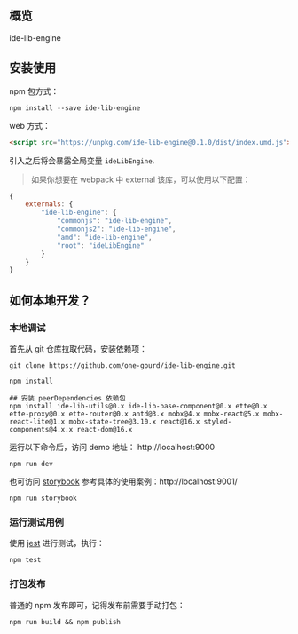 ## 概览

ide-lib-engine

## 安装使用

npm 包方式：
```shell
npm install --save ide-lib-engine
```

web 方式：
```html
<script src="https://unpkg.com/ide-lib-engine@0.1.0/dist/index.umd.js"></script>
```
引入之后将会暴露全局变量 `ideLibEngine`.

> 如果你想要在 webpack 中 external 该库，可以使用以下配置：
```js
{
    externals: {
        "ide-lib-engine": {
            "commonjs": "ide-lib-engine",
            "commonjs2": "ide-lib-engine",
            "amd": "ide-lib-engine",
            "root": "ideLibEngine"
        }
    }
}
```

## 如何本地开发？

### 本地调试

首先从 git 仓库拉取代码，安装依赖项：
```shell
git clone https://github.com/one-gourd/ide-lib-engine.git

npm install

## 安装 peerDependencies 依赖包
npm install ide-lib-utils@0.x ide-lib-base-component@0.x ette@0.x ette-proxy@0.x ette-router@0.x antd@3.x mobx@4.x mobx-react@5.x mobx-react-lite@1.x mobx-state-tree@3.10.x react@16.x styled-components@4.x.x react-dom@16.x
```

运行以下命令后，访问 demo 地址： http://localhost:9000
```shell
npm run dev
```

也可访问 [storybook](https://github.com/storybooks/storybook) 参考具体的使用案例：http://localhost:9001/
```shell
npm run storybook
```

### 运行测试用例

使用 [jest](https://jestjs.io) 进行测试，执行：

```shell
npm test
```

### 打包发布

普通的 npm 发布即可，记得发布前需要手动打包：

```shell
npm run build && npm publish
```


